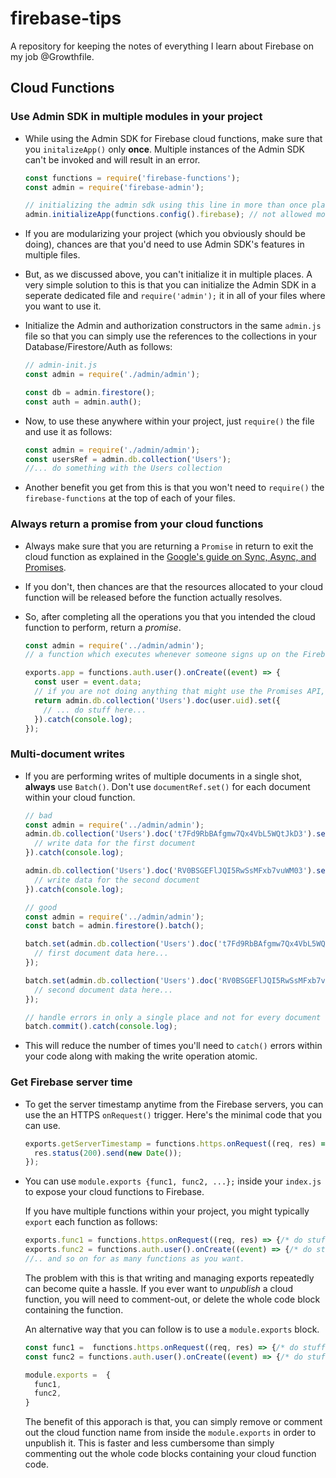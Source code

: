 # firebase-tips

A repository for keeping the notes of everything I learn about Firebase on my job @Growthfile.

## Cloud Functions

### Use Admin SDK in multiple modules in your project

* While using the Admin SDK for Firebase cloud functions, make sure that you `initalizeApp()` only __once__. Multiple instances of the Admin SDK can't be invoked and will result in an error.

  ```javascript
  const functions = require('firebase-functions');
  const admin = require('firebase-admin');

  // initializing the admin sdk using this line in more than once place in the cloud function will result in an error.
  admin.initializeApp(functions.config().firebase); // not allowed more than once
  ```

* If you are modularizing your project (which you obviously should be doing), chances are that you'd need to use Admin SDK's features in multiple files.

* But, as we discussed above, you can't initialize it in multiple places. A very simple solution to this is that you can initialize the Admin SDK in a seperate dedicated file and `require('admin');` it in all of your files where you want to use it.

* Initialize the Admin and authorization constructors in the same `admin.js` file so that you can simply use the references to the collections in your Database/Firestore/Auth as follows:

  ```javascript
  // admin-init.js
  const admin = require('./admin/admin');

  const db = admin.firestore();
  const auth = admin.auth();
  ```

* Now, to use these anywhere within your project, just `require()` the file and use it as follows:

  ```javascript
  const admin = require('./admin/admin');
  const usersRef = admin.db.collection('Users');
  //... do something with the Users collection
  ```

* Another benefit you get from this is that you won't need to `require()` the `firebase-functions` at the top of each of your files.

### Always return a promise from your cloud functions

* Always make sure that you are returning a `Promise` in return to exit the cloud function as explained in the [Google's guide on Sync, Async, and Promises](https://firebase.google.com/docs/functions/terminate-functions).

* If you don't, then chances are that the resources allocated to your cloud function will be released before the function actually resolves.

* So, after completing all the operations you that you intended the cloud function to perform, return a *promise*.

  ```javascript
  const admin = require('../admin/admin');
  // a function which executes whenever someone signs up on the Firebase platform for your app by signing up.

  exports.app = functions.auth.user().onCreate((event) => {
    const user = event.data;
    // if you are not doing anything that might use the Promises API, then simply use `Promise.resolve(true);` to make sure that the Firebase backend receives a Promise in return.
    return admin.db.collection('Users').doc(user.uid).set({
      // ... do stuff here...
    }).catch(console.log);
  });
  ```

### Multi-document writes

* If you are performing writes of multiple documents in a single shot, __always__ use `Batch()`. Don't use `documentRef.set()` for each document within your cloud function.

  ```javascript
  // bad
  const admin = require('../admin/admin');
  admin.db.collection('Users').doc('t7Fd9RbBAfgmw7Qx4VbL5WQtJkD3').set({
    // write data for the first document
  }).catch(console.log);

  admin.db.collection('Users').doc('RV0BSGEFlJQI5RwSsMFxb7vuWM03').set({
    // write data for the second document
  }).catch(console.log);
  ```

  ```javascript
  // good
  const admin = require('../admin/admin');
  const batch = admin.firestore().batch();

  batch.set(admin.db.collection('Users').doc('t7Fd9RbBAfgmw7Qx4VbL5WQtJkD3'), {
    // first document data here...
  });

  batch.set(admin.db.collection('Users').doc('RV0BSGEFlJQI5RwSsMFxb7vuWM03'), {
    // second document data here...
  });

  // handle errors in only a single place and not for every document write.
  batch.commit().catch(console.log);
  ```

* This will reduce the number of times you'll need to `catch()` errors within your code along with making the write operation atomic.

###  Get Firebase server time

* To get the server timestamp anytime from the Firebase servers, you can use the an HTTPS `onRequest()` trigger. Here's the minimal code that you can use.

  ```javascript
  exports.getServerTimestamp = functions.https.onRequest((req, res) => {
    res.status(200).send(new Date());
  });
  ```

* You can use `module.exports {func1, func2, ...};` inside your `index.js` to expose your cloud functions to Firebase.

  If you have multiple functions within your project, you might typically `export` each function as follows:

  ```javascript
  exports.func1 = functions.https.onRequest((req, res) => {/* do stuff */});
  exports.func2 = functions.auth.user().onCreate((event) => {/* do stuff */});
  //.. and so on for as many functions as you want.
  ```

  The problem with this is that writing and managing exports repeatedly can become quite a hassle. If you ever want to *unpublish* a cloud function, you will need to comment-out, or delete the whole code block containing the function.

  An alternative way that you can follow is to use a `module.exports` block.

  ```javascript
  const func1 =  functions.https.onRequest((req, res) => {/* do stuff */});
  const func2 = functions.auth.user().onCreate((event) => {/* do stuff */});

  module.exports =  {
    func1,
    func2,
  }
  ```

  The benefit of this apporach is that, you can simply remove or comment out the cloud function name from inside the `module.exports` in order to unpublish it. This is faster and less cumbersome than simply commenting out the whole code blocks containing your cloud function code.
